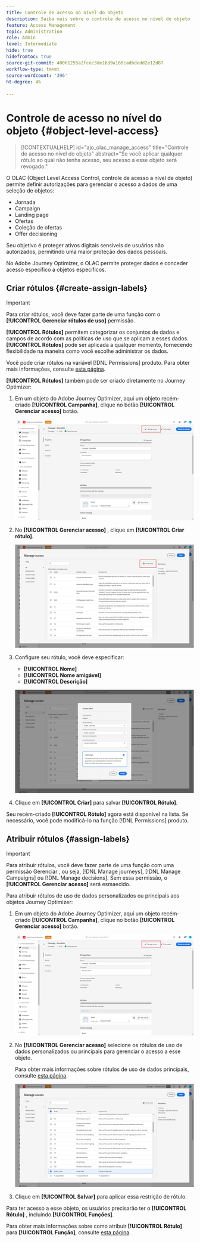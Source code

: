 ```yaml
---
title: Controle de acesso no nível do objeto
description: Saiba mais sobre o controle de acesso no nível do objeto
feature: Access Management
topic: Administration
role: Admin
level: Intermediate
hide: true
hidefromtoc: true
source-git-commit: 40061255a2fcec3de1b39a168cadbdedd2e12d87
workflow-type: tm+mt
source-wordcount: '396'
ht-degree: 4%

---
```


# Controle de acesso no nível do objeto {#object-level-access}

>[!CONTEXTUALHELP]
>id="ajo_olac_manage_access"
>title="Controle de acesso no nível do objeto"
>abstract="Se você aplicar qualquer rótulo ao qual não tenha acesso, seu acesso a esse objeto será revogado."

O OLAC (Object Level Access Control, controle de acesso a nível de objeto) permite definir autorizações para gerenciar o acesso a dados de uma seleção de objetos:

* Jornada
* Campaign
* Landing page
* Ofertas
* Coleção de ofertas
* Offer decisioning

Seu objetivo é proteger ativos digitais sensíveis de usuários não autorizados, permitindo uma maior proteção dos dados pessoais.

No Adobe Journey Optimizer, o OLAC permite proteger dados e conceder acesso específico a objetos específicos.

## Criar rótulos {#create-assign-labels}

>[!IMPORTANT]
>
>Para criar rótulos, você deve fazer parte de uma função com o **[!UICONTROL Gerenciar rótulos de uso]** permissão.

**[!UICONTROL Rótulos]** permitem categorizar os conjuntos de dados e campos de acordo com as políticas de uso que se aplicam a esses dados. **[!UICONTROL Rótulos]** pode ser aplicada a qualquer momento, fornecendo flexibilidade na maneira como você escolhe administrar os dados.

Você pode criar rótulos na variável [!DNL Permissions] produto. Para obter mais informações, consulte [esta página](https://experienceleague.adobe.com/docs/experience-platform/access-control/abac/permissions-ui/labels.html).

**[!UICONTROL Rótulos]** também pode ser criado diretamente no Journey Optimizer:

1. Em um objeto do Adobe Journey Optimizer, aqui um objeto recém-criado **[!UICONTROL Campanha]**, clique no botão **[!UICONTROL Gerenciar acesso]** botão.

   ![](assets/olac_1.png)

1. No **[!UICONTROL Gerenciar acesso]** , clique em **[!UICONTROL Criar rótulo]**.

   ![](assets/olac_2.png)

1. Configure seu rótulo, você deve especificar:
   * **[!UICONTROL Nome]**
   * **[!UICONTROL Nome amigável]**
   * **[!UICONTROL Descrição]**

   ![](assets/olac_3.png)

1. Clique em **[!UICONTROL Criar]** para salvar **[!UICONTROL Rótulo]**.

Seu recém-criado **[!UICONTROL Rótulo]** agora está disponível na lista. Se necessário, você pode modificá-lo na função [!DNL Permissions] produto.

## Atribuir rótulos {#assign-labels}

>[!IMPORTANT]
>
>Para atribuir rótulos, você deve fazer parte de uma função com uma permissão Gerenciar , ou seja, [!DNL Manage journeys], [!DNL Manage Campaigns] ou [!DNL Manage decisions]. Sem essa permissão, o **[!UICONTROL Gerenciar acesso]** será esmaecido.

Para atribuir rótulos de uso de dados personalizados ou principais aos objetos Journey Optimizer:

1. Em um objeto do Adobe Journey Optimizer, aqui um objeto recém-criado **[!UICONTROL Campanha]**, clique no botão **[!UICONTROL Gerenciar acesso]** botão.

   ![](assets/olac_1.png)

1. No **[!UICONTROL Gerenciar acesso]** selecione os rótulos de uso de dados personalizados ou principais para gerenciar o acesso a esse objeto.

   Para obter mais informações sobre rótulos de uso de dados principais, consulte [esta página](https://experienceleague.adobe.com/docs/experience-platform/data-governance/labels/reference.html).

   ![](assets/olac_4.png)

1. Clique em **[!UICONTROL Salvar]** para aplicar essa restrição de rótulo.

Para ter acesso a esse objeto, os usuários precisarão ter o **[!UICONTROL Rótulo]** , incluindo **[!UICONTROL Funções]**.

Para obter mais informações sobre como atribuir **[!UICONTROL Rótulo]** para **[!UICONTROL Função]**, consulte [esta página](https://experienceleague.adobe.com/docs/experience-platform/access-control/abac/permissions-ui/permissions.html?lang=en#manage-labels-for-a-role).



